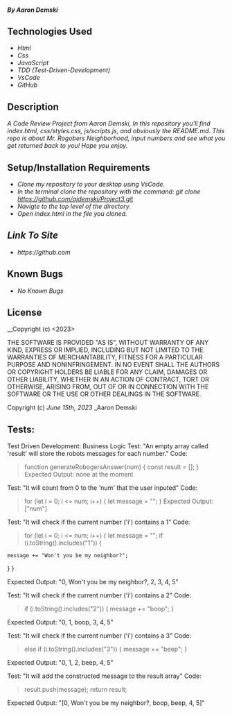 #### _By Aaron Demski_

## Technologies Used

- _Html_
- _Css_
- _JavaScript_
- _TDD (Test-Driven-Development)_
- _VsCode_
- _GitHub_

## Description

_A Code Review Project from Aaron Demski, In this repository you'll find index.html, css/styles.css, js/scripts.js, and obviously the README.md. This repo is about Mr. Rogobers Neighborhood, input numbers and see what you get returned back to you! Hope you enjoy._

## Setup/Installation Requirements

- _Clone my repository to your desktop using VsCode._
- _In the terminal clone the repository with the command: git clone https://github.com/ajdemski/Project3.git_
- _Navigte to the top level of the directory._
- _Open index.html in the file you cloned._

## _Link To Site_

- _https://github.com_

## Known Bugs

- _No Known Bugs_

## License

\_\_Copyright (c) <2023> <Aaron Demski>

THE SOFTWARE IS PROVIDED "AS IS", WITHOUT WARRANTY OF ANY KIND, EXPRESS OR
IMPLIED, INCLUDING BUT NOT LIMITED TO THE WARRANTIES OF MERCHANTABILITY,
FITNESS FOR A PARTICULAR PURPOSE AND NONINFRINGEMENT. IN NO EVENT SHALL THE
AUTHORS OR COPYRIGHT HOLDERS BE LIABLE FOR ANY CLAIM, DAMAGES OR OTHER
LIABILITY, WHETHER IN AN ACTION OF CONTRACT, TORT OR OTHERWISE, ARISING FROM,
OUT OF OR IN CONNECTION WITH THE SOFTWARE OR THE USE OR OTHER DEALINGS IN THE
SOFTWARE.

Copyright (c) _June 15th, 2023_ \_Aaron Demski

## Tests:

Test Driven Development: Business Logic
Test: "An empty array called 'result' will store the robots messages for each number."
Code:

> function generateRobogersAnswer(num) {
> const result = [];
> }
> Expected Output: none at the moment

Test: "It will count from 0 to the 'num' that the user inputed"
Code:

> for (let i = 0; i <= num; i++) {
> let message = "";
> }
> Expected Output: ["num"]

Test: "It will check if the current number ('i') contains a 1"
Code:

> for (let i = 0; i <= num; i++) {
> let message = "";
> if (i.toString().includes("1")) {

    message += "Won't you be my neighbor?";

}
}

Expected Output: "0, Won't you be my neighbor?, 2, 3, 4, 5"

Test: "It will check if the current number ('i') contains a 2"
Code:

> if (i.toString().includes("2")) {
> message += "boop";
> }

Expected Output: "0, 1, boop, 3, 4, 5"

Test: "It will check if the current number ('i') contains a 3"
Code:

> else if (i.toString().includes("3")) {
> message += "beep";
> }

Expected Output: "0, 1, 2, beep, 4, 5"

Test: "It will add the constructed message to the result array"
Code:

> result.push(message);
> return result;

Expected Output: "[0, Won't you be my neighbor?, boop, beep, 4, 5]"
